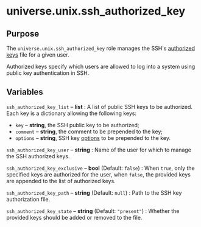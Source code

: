 <!-- roles/ssh_authorized_key/README.md
  -- ==================================
  --
  -- Copying
  -- -------
  --
  -- Copyright (c) 2023 universe.unix authors and contributors.
  --
  -- This file is part of the *universe.unix* project.
  --
  -- *universe.unix* is a free software project. You can redistribute it and/or
  -- modify it following the terms of the MIT License.
  --
  -- This software project is distributed *as is*, WITHOUT WARRANTY OF ANY KIND;
  -- including but not limited to the WARRANTIES OF MERCHANTABILITY, FITNESS FOR
  -- A PARTICULAR PURPOSE and NONINFRINGEMENT.
  --
  -- You should have received a copy of the MIT License along with
  -- *universe.unix*. If not, see <http://opensource.org/licenses/MIT>.
  -->

universe.unix.ssh_authorized_key
================================

Purpose
-------

The `universe.unix.ssh_authorized_key` role manages the SSH's [authorized keys](
https://www.ssh.com/academy/ssh/authorized-keys-openssh) file for a given user.

Authorized keys specify which users are allowed to log into a system using
public key authentication in SSH.

Variables
---------

`ssh_authorized_key_list` – **list**
: A list of public SSH keys to be authorized. Each key is a dictionary
allowing the following keys:

- `key` – **string**, the SSH public key to be authorized;
- `comment` – **string**, the comment to be prepended to the key;
- `options` – **string**, SSH key [options](
https://www.ssh.com/academy/ssh/authorized-keys-openssh#format-of-the-authorized-keys-file)
to be prepended to the key.

`ssh_authorized_key_user` – **string**
: Name of the user for which to manage the SSH authorized keys.

`ssh_authorized_key_exclusive` – **bool** (Default: `false`)
: When `true`, only the specified keys are authorized for the user, when
`false`, the provided keys are appended to the list of authorized keys.

`ssh_authorized_key_path` – **string** (Default: `null`)
: Path to the SSH key authorization file.

`ssh_authorized_key_state` – **string** (Default: `"present"`)
: Whether the provided keys should be added or removed to the file.
